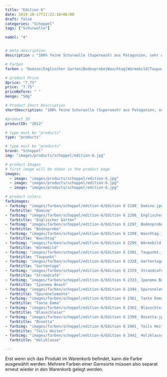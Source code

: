 ```yaml
---
title: "Edition 6"
date: 2019-10-17T11:22:16+06:00
draft: false
categories: "Schoppel"
tags: ["Schurwolle"]

nadel: "4"	


# meta description
description : "100% feine Schurwolle (Superwash) aus Patagonien, sehr weiches Farbverlaufsgarn"

# Farben
farben : "Domino|Englischer Garten|Bodenprobe|Waschtag|Wärmebild|Taupunkt|Gartentage|Strandcafé|Ipanema Beach|Spurenelemente|Tante Emma|Blauschleier|Rosetta|Teils Heiter|Holzklasse"

# product Price
dprice: "7,75"
price: "7.75"
priceBefore: " "
menge: "50g"

# Product Short Description
shortDescription: "100% feine Schurwolle (Superwash) aus Patagonien, sehr weiches Farbverlaufsgarn"

#product ID
productID: "2012"

# type must be "products"
type: "products"

# type must be "products"
brand: "Schoppel"
img: "images/products/schoppel/edition-6.jpg"   

# product Images
# first image will be shown in the product page
images:
  - image: "images/products/schoppel/edition-6.jpg"
  - image: "images/products/schoppel/edition-6.jpg"
  - image: "images/products/schoppel/edition-6.jpg"

# product colors
farbimages:
- farbimg: "images/farben/schoppel/edition-6/Edition 6 2100_ Domino.jpg"	
  farbtitle: "Domino"
- farbimg: "images/farben/schoppel/edition-6/Edition 6 2296_ Englischer Garten.jpg"	
  farbtitle: "Englischer Garten"
- farbimg: "images/farben/schoppel/edition-6/Edition 6 2297_ Bodenprobe.jpg"	
  farbtitle: "Bodenprobe"
- farbimg: "images/farben/schoppel/edition-6/Edition 6 2298_ Waschtag.jpg"	
  farbtitle: "Waschtag"
- farbimg: "images/farben/schoppel/edition-6/Edition 6 2299_ Wärmebild.jpg"	
  farbtitle: "Wärmebild"
- farbimg: "images/farben/schoppel/edition-6/Edition 6 2301_ Taupunkt.jpg"	
  farbtitle: "Taupunkt"
- farbimg: "images/farben/schoppel/edition-6/Edition 6 2328_ Gartentage.jpg"	
  farbtitle: "Gartentage"
- farbimg: "images/farben/schoppel/edition-6/Edition 6 2329_ Strandcafé.jpg"	
  farbtitle: "Strandcafé"
- farbimg: "images/farben/schoppel/edition-6/Edition 6 2333_ Ipanema Beach.jpg"	
  farbtitle: "Ipanema Beach"
- farbimg: "images/farben/schoppel/edition-6/Edition 6 2349_ Spurenelemente.jpg"	
  farbtitle: "Spurenelemente"
- farbimg: "images/farben/schoppel/edition-6/Edition 6 2361_ Tante Emma.jpg"	
  farbtitle: "Tante Emma"
- farbimg: "images/farben/schoppel/edition-6/Edition 6 2362_ Blauschleier.jpg"	
  farbtitle: "Blauschleier"
- farbimg: "images/farben/schoppel/edition-6/Edition 6 2399_ Rosetta.jpg"	
  farbtitle: "Rosetta"
- farbimg: "images/farben/schoppel/edition-6/Edition 6 2401_ Teils Heiter.jpg"	
  farbtitle: "Teils Heiter"
- farbimg: "images/farben/schoppel/edition-6/Edition 6 2442_ Holzklasse.jpg"	
  farbtitle: "Holzklasse"

---
```


Erst wenn sich das Produkt im Warenkorb befindet, kann die Farbe ausgewählt werden.
Mehrere Farben einer Garnsorte müssen also separat erneut wieder in den Warenkorb gelegt werden.
